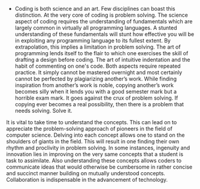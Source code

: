 - Coding is both science and an art. Few disciplines can boast this distinction. At the very core of coding is problem solving. The science aspect of coding requires the understanding of fundamentals which are largely common in virtually all programming languages. A stunted understanding of these fundamentals will stunt how effective you will be in exploiting any programming language to its fullest extent. By extrapolation, this implies a limitation in problem solving.
The art of programming lends itself to the flair to which one exercises the skill of drafting a design before coding. The art of intuitive indentation and the habit of commenting on one's code.
Both aspects require repeated practice. It simply cannot be mastered overnight and most certainly cannot be perfected by plagiarizing another’s work. While finding inspiration from another’s work is noble, copying another’s work becomes silly when it lends you with a good semester mark but a horrible exam mark. It goes against the crux of problem solving. If copying ever becomes a real possibility, then there is a problem that needs solving. Solve it.

It is vital to take time to understand the concepts. This can lead on to appreciate the problem-solving approach of pioneers in the field of computer science. Delving into each concept allows one to stand on the shoulders of giants in the field. This will result in one finding their own rhythm and proclivity in problem solving. In some instances, ingenuity and innovation lies in improving on the very same concepts that a student is task to assimilate.
Also understanding these concepts allows coders to communicate ideas that would otherwise be cumbersome in rather concise and succinct manner building on mutually understood concepts. Collaboration is indispensable in the advancement of technology.

